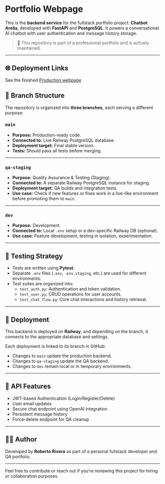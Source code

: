 # Portfolio Webpage

This is the **backend service** for the fullstack portfolio project: **Chatbot Arelia**, developed with **FastAPI** and **PostgreSQL**. It powers a conversational AI chatbot with user authentication and message history storage.

> 📁 This repository is part of a professional portfolio and is actively maintained.

---
## 🌐 Deployment Links
See the finished [Production webpage](https://www.rrtportfolio.com)    

## 🔁 Branch Structure

The repository is organized into **three branches**, each serving a different purpose:

### `main`
- **Purpose:** Production-ready code.
- **Connected to:** Live Railway PostgreSQL database.
- **Deployment target:** Final stable version.
- **Tests:** Should pass all tests before merging.

---

### `qa-staging`
- **Purpose:** Quality Assurance & Testing (Staging).
- **Connected to:** A separate Railway PostgreSQL instance for staging.
- **Deployment target:** QA builds and integration tests.
- **Use case:** Check if new features or fixes work in a live-like environment before promoting them to `main`.

---

### `dev`
- **Purpose:** Development.
- **Connected to:** Local `.env` setup or a dev-specific Railway DB (optional).
- **Use case:** Feature development, testing in isolation, experimentation.

---

## 🧪 Testing Strategy

- Tests are written using **Pytest**.
- Separate `.env` files (`.env`, `.env.staging`, etc.) are used for different environments.
- Test suites are organized into:
  - `test_auth.py`: Authentication and token validation.
  - `test_user.py`: CRUD operations for user accounts.
  - `test_chat_flow.py`: Core chat interactions and history retrieval.

---

## 🚀 Deployment

This backend is deployed on **Railway**, and depending on the branch, it connects to the appropriate database and settings.

Each deployment is linked to its branch in GitHub:
- Changes to `main` update the production backend.
- Changes to `qa-staging` update the QA backend.
- Changes to `dev` remain local or in temporary environments.

---

## 🤖 API Features

- JWT-based Authentication (Login/Register/Delete)
- User email updates
- Secure chat endpoint using OpenAI integration
- Persistent message history
- Force-delete endpoint for QA cleanup

---

## 👨‍💻 Author

Developed by **Roberto Rivera** as part of a personal fullstack developer and QA portfolio.

---

Feel free to contribute or reach out if you’re reviewing this project for hiring or collaboration purposes.
